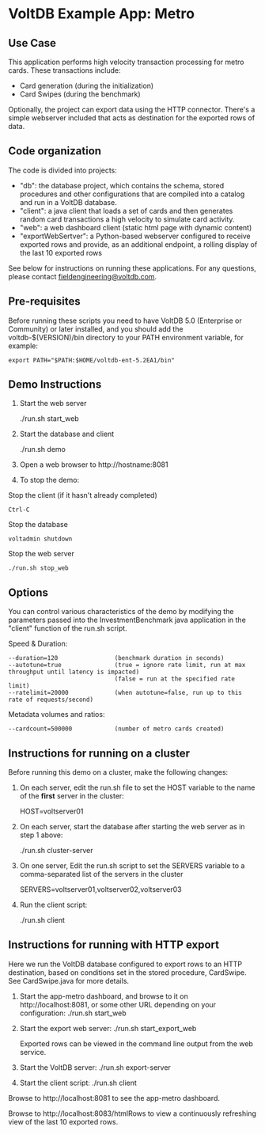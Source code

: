 # VoltDB Example App: Metro

Use Case
--------
This application performs high velocity transaction processing for metro cards.  These transactions include:

- Card generation (during the initialization)
- Card Swipes (during the benchmark)

Optionally, the project can export data using the HTTP connector. There's a simple webserver included that acts as destination for the exported rows of data.

Code organization
-----------------
The code is divided into projects:

- "db": the database project, which contains the schema, stored procedures and other configurations that are compiled into a catalog and run in a VoltDB database.  
- "client": a java client that loads a set of cards and then generates random card transactions a high velocity to simulate card activity.
- "web": a web dashboard client (static html page with dynamic content)
- "exportWebSertver": a Python-based webserver configured to receive exported rows and provide, as an additional endpoint, a rolling display of the last 10 exported rows

See below for instructions on running these applications.  For any questions, 
please contact fieldengineering@voltdb.com.

Pre-requisites
--------------
Before running these scripts you need to have VoltDB 5.0 (Enterprise or Community) or later installed, and you should add the voltdb-$(VERSION)/bin directory to your PATH environment variable, for example:

    export PATH="$PATH:$HOME/voltdb-ent-5.2EA1/bin"


Demo Instructions
-----------------

1. Start the web server

    ./run.sh start_web
   
2. Start the database and client 

    ./run.sh demo

3. Open a web browser to http://hostname:8081

4. To stop the demo:

Stop the client (if it hasn't already completed)

    Ctrl-C
    
Stop the database

    voltadmin shutdown
   
Stop the web server

    ./run.sh stop_web

Options
-------
You can control various characteristics of the demo by modifying the parameters passed into the InvestmentBenchmark java application in the "client" function of the run.sh script.

Speed & Duration:

    --duration=120                (benchmark duration in seconds)
    --autotune=true               (true = ignore rate limit, run at max throughput until latency is impacted)
                                  (false = run at the specified rate limit)
    --ratelimit=20000             (when autotune=false, run up to this rate of requests/second)

Metadata volumes and ratios:

    --cardcount=500000            (number of metro cards created)


Instructions for running on a cluster
-------------------------------------

Before running this demo on a cluster, make the following changes:

1. On each server, edit the run.sh file to set the HOST variable to the name of the **first** server in the cluster:
    
    HOST=voltserver01
    
2. On each server, start the database after starting the web server as in step 1 above:

	./run.sh cluster-server
    
3. On one server, Edit the run.sh script to set the SERVERS variable to a comma-separated list of the servers in the cluster

    SERVERS=voltserver01,voltserver02,voltserver03
    
4. Run the client script:

	./run.sh client

Instructions for running with HTTP export
-----------------------------------------

Here we run the VoltDB database configured to export rows to an HTTP destination, based on conditions set in the stored procedure, CardSwipe. See CardSwipe.java for more details.

1. Start the app-metro dashboard, and browse to it on http://localhost:8081, or some other URL depending on your configuration:
    ./run.sh start_web <port number>

2. Start the export web server:
    ./run.sh start_export_web

   Exported rows can be viewed in the command line output from the web service.

3. Start the VoltDB server:
    ./run.sh export-server

4. Start the client script:
    ./run.sh client

Browse to http://localhost:8081 to see the app-metro dashboard.

Browse to http://localhost:8083/htmlRows to view a continuously refreshing view of the last 10 exported rows.
